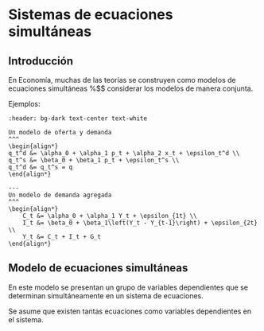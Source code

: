 # Sistemas de ecuaciones simultáneas


##   Introducción

En Economía, muchas de las teorías se construyen como modelos de ecuaciones simultáneas %$$ considerar los modelos de manera conjunta.

Ejemplos:

```{panels}
:header: bg-dark text-center text-white

Un modelo de oferta y demanda
^^^
\begin{align*}
q_t^d &= \alpha_0 + \alpha_1 p_t + \alpha_2 x_t + \epsilon_t^d \\
q_t^s &= \beta_0 + \beta_1 p_t + \epsilon_t^s \\
q_t^d &= q_t^s = q
\end{align*}

---
Un modelo de demanda agregada
^^^
\begin{align*}
    C_t &= \alpha_0 + \alpha_1 Y_t + \epsilon_{1t} \\
    I_t &= \beta_0 + \beta_1\left(Y_t - Y_{t-1}\right) + \epsilon_{2t} \\
    Y_t &= C_t + I_t + G_t
\end{align*}
```


##   Modelo de ecuaciones simultáneas

En este modelo se presentan un grupo de variables dependientes que se determinan simultáneamente en un sistema de ecuaciones.

Se asume que existen tantas ecuaciones como variables dependientes en el sistema.
